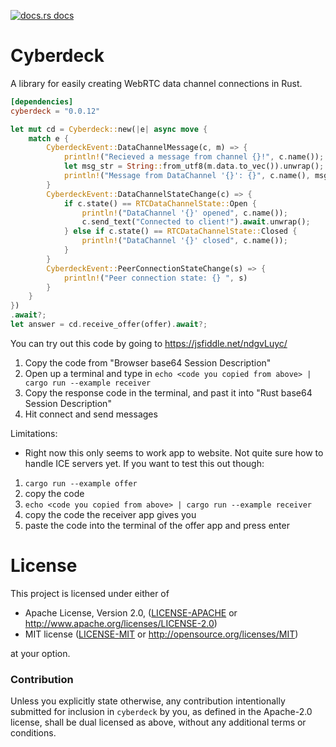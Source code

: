 <a href="https://docs.rs/cyberdeck"><img src="https://img.shields.io/badge/docs-latest-blue.svg?style=flat-square" alt="docs.rs docs" /></a>

# Cyberdeck
A library for easily creating WebRTC data channel connections in Rust.

```toml
[dependencies]
cyberdeck = "0.0.12"
```

```rust
let mut cd = Cyberdeck::new(|e| async move {
    match e {
        CyberdeckEvent::DataChannelMessage(c, m) => {
            println!("Recieved a message from channel {}!", c.name());
            let msg_str = String::from_utf8(m.data.to_vec()).unwrap();
            println!("Message from DataChannel '{}': {}", c.name(), msg_str);
        }
        CyberdeckEvent::DataChannelStateChange(c) => {
            if c.state() == RTCDataChannelState::Open {
                println!("DataChannel '{}' opened", c.name());
                c.send_text("Connected to client!").await.unwrap();
            } else if c.state() == RTCDataChannelState::Closed {
                println!("DataChannel '{}' closed", c.name());
            }
        }
        CyberdeckEvent::PeerConnectionStateChange(s) => {
            println!("Peer connection state: {} ", s)
        }
    }
})
.await?;
let answer = cd.receive_offer(offer).await?;
```

You can try out this code by going to https://jsfiddle.net/ndgvLuyc/

1. Copy the code from "Browser base64 Session Description"
2. Open up a terminal and type in `echo <code you copied from above> | cargo run --example receiver`
3. Copy the response code in the terminal, and past it into "Rust base64 Session Description"
4. Hit connect and send messages


Limitations:
* Right now this only seems to work app to website. Not quite sure how to handle ICE servers yet. If you want to test this out though:

1. `cargo run --example offer`
2. copy the code
3. `echo <code you copied from above> | cargo run --example receiver`
4. copy the code the receiver app gives you
5. paste the code into the terminal of the offer app and press enter

# License

This project is licensed under either of

 * Apache License, Version 2.0, ([LICENSE-APACHE](LICENSE-APACHE) or
   http://www.apache.org/licenses/LICENSE-2.0)
 * MIT license ([LICENSE-MIT](LICENSE-MIT) or
   http://opensource.org/licenses/MIT)

at your option.

### Contribution

Unless you explicitly state otherwise, any contribution intentionally submitted
for inclusion in `cyberdeck` by you, as defined in the Apache-2.0 license, shall be
dual licensed as above, without any additional terms or conditions.
